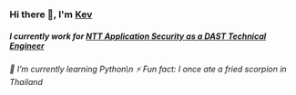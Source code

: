 ### <h3>Hi there 👋, I'm <a href="http://kevincapule.com/"  target="_blank">Kev</a></h3>

<h5>I currently work for <a href="https://www.whitehatsec.com/" target="_blank">NTT Application Security as a DAST Technical Engineer<a></h5>
  <h6>
  🌱 I’m currently learning Python\n
  ⚡ Fun fact: I once ate a fried scorpion in Thailand
  </h6>

<!--
**kapoolay/kapoolay** is a ✨ _special_ ✨ repository because its `README.md` (this file) appears on your GitHub profile.

Here are some ideas to get you started:

- 🔭 I’m currently working on ...
- 🌱 I’m currently learning ...
- 👯 I’m looking to collaborate on ...
- 🤔 I’m looking for help with ...
- 💬 Ask me about ...
- 📫 How to reach me: ...
- 😄 Pronouns: ...
- ⚡ Fun fact: ...
-->
